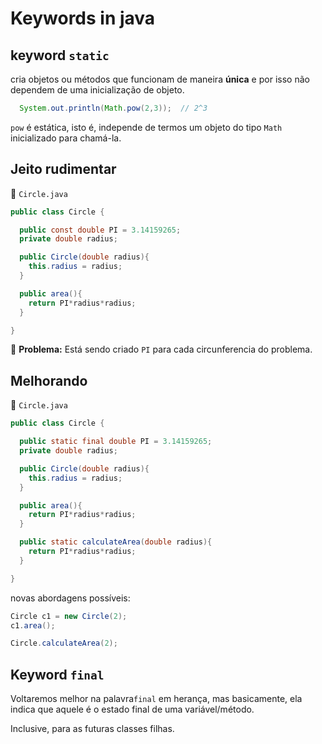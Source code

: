 # Keywords in java

## keyword `static`

cria objetos ou métodos que funcionam de maneira **única** e por isso não dependem de uma inicialização de objeto.

```java
  System.out.println(Math.pow(2,3));  // 2^3
```

`pow` é estática, isto é, independe de termos um objeto do tipo `Math` inicializado para chamá-la.

## Jeito rudimentar

🧩 `Circle.java`
```java
public class Circle {

  public const double PI = 3.14159265;
  private double radius;

  public Circle(double radius){
    this.radius = radius;
  }

  public area(){
    return PI*radius*radius;
  }

}
```

🚩 **Problema:** Está sendo criado `PI` para cada circunferencia do problema.

## Melhorando

🧩 `Circle.java`
```java
public class Circle {

  public static final double PI = 3.14159265;
  private double radius;

  public Circle(double radius){
    this.radius = radius;
  }

  public area(){
    return PI*radius*radius;
  }

  public static calculateArea(double radius){
    return PI*radius*radius;
  }

}
```

novas abordagens possíveis:
```java
Circle c1 = new Circle(2);
c1.area();
```

```java
Circle.calculateArea(2);
```

## Keyword `final`

Voltaremos melhor na palavra`final` em herança, mas basicamente, ela indica que aquele é o estado final de uma variável/método.

Inclusive, para as futuras classes filhas.